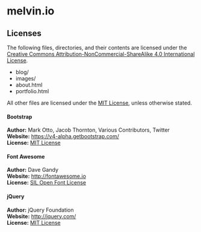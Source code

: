 melvin.io
=========

Licenses
--------
The following files, directories, and their contents are licensed under the [Creative Commons Attribution-NonCommercial-ShareAlike 4.0 International License](https://creativecommons.org/licenses/by-nc/4.0/).
* blog/
* images/
* about.html
* portfolio.html

All other files are licensed under the [MIT License](LICENSE), unless otherwise stated.  

#### Bootstrap
**Author:** Mark Otto, Jacob Thornton, Various Contributors, Twitter  
**Website:** <https://v4-alpha.getbootstrap.com/>  
**License:** [MIT License](https://github.com/twbs/bootstrap/blob/master/LICENSE)  

#### Font Awesome
**Author:** Dave Gandy  
**Website:** <http://fontawesome.io>  
**License:** [SIL Open Font License](http://scripts.sil.org/OFL)  

#### jQuery
**Author:** jQuery Foundation  
**Website:** <http://jquery.com/>  
**License:** [MIT License](https://github.com/jquery/jquery/blob/master/LICENSE.txt)  
